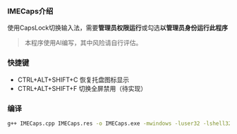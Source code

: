 ### IMECaps介绍
使用CapsLock切换输入法，需要**管理员权限运行**或勾选**以管理员身份运行此程序**

> 本程序使用AI编写，其中风险请自行评估。

### 快捷键
- CTRL+ALT+SHIFT+C  恢复托盘图标显示
- CTRL+ALT+SHIFT+F  切换全屏禁用（待实现）

### 编译
```bash
g++ IMECaps.cpp IMECaps.res -o IMECaps.exe -mwindows -luser32 -lshell32 -ladvapi32 -lgdi32
```
